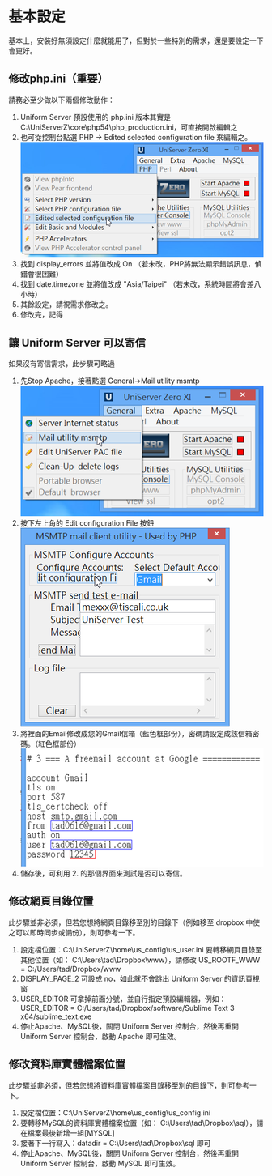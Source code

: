 # 基本設定

基本上，安裝好無須設定什麼就能用了，但對於一些特別的需求，還是要設定一下會更好。

## 修改php.ini（重要）

請務必至少做以下兩個修改動作：
1. Uniform Server 預設使用的 php.ini 版本其實是 C:\UniServerZ\core\php54\php_production.ini，可直接開啟編輯之
2. 也可從控制台點選 PHP → Edited selected configuration file 來編輯之。
![](x209.png)
3. 找到 display_errors 並將值改成 On （若未改，PHP將無法顯示錯誤訊息，偵錯會很困難）
4. 找到 date.timezone 並將值改成 "Asia/Taipei" （若未改，系統時間將會差八小時）
5. 其餘設定，請視需求修改之。
6. 修改完，記得

## 讓 Uniform Server 可以寄信

如果沒有寄信需求，此步驟可略過
1. 先Stop Apache，接著點選 General→Mail utility msmtp
![](x206.png)
3. 按下左上角的 Edit configuration File 按鈕
![](x207.png)
4. 將裡面的Email修改成您的Gmail信箱（藍色框部份），密碼請設定成該信箱密碼。（紅色框部份）
![](x208.png)
5. 儲存後，可利用 2. 的那個界面來測試是否可以寄信。

## 修改網頁目錄位置

此步驟並非必須，但若您想將網頁目錄移至別的目錄下（例如移至 dropbox 中使之可以即時同步或備份），則可參考一下。

1. 設定檔位置：C:\UniServerZ\home\us_config\us_user.ini
    要轉移網頁目錄至其他位置（如： C:\Users\tad\Dropbox\www），請修改 US_ROOTF_WWW = C:/Users/tad/Dropbox/www
2. DISPLAY_PAGE_2 可設成 no，如此就不會跳出 Uniform Server 的資訊頁視窗
3. USER_EDITOR 可拿掉前面分號，並自行指定預設編輯器，例如：USER_EDITOR = C:/Users/tad/Dropbox/software/Sublime Text 3 x64/sublime_text.exe
4. 停止Apache、MySQL後，關閉 Uniform Server 控制台，然後再重開 Uniform Server 控制台，啟動 Apache 即可生效。

## 修改資料庫實體檔案位置

此步驟並非必須，但若您想將資料庫實體檔案目錄移至別的目錄下，則可參考一下。

1. 設定檔位置：C:\UniServerZ\home\us_config\us_config.ini
2. 要轉移MySQL的資料庫實體檔案位置（如： C:\Users\tad\Dropbox\sql），請在檔案最後新增一組[MYSQL]
3. 接著下一行寫入：datadir = C:\Users\tad\Dropbox\sql 即可
4. 停止Apache、MySQL後，關閉 Uniform Server 控制台，然後再重開 Uniform Server 控制台，啟動 MySQL 即可生效。
